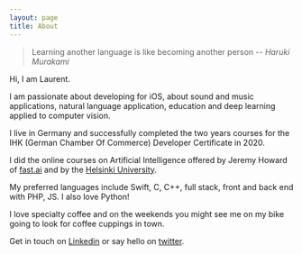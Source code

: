 ```yaml
---
layout: page
title: About
---
```

 
<!--   Study hard what interests you the most in the most undisciplined, irreverent and original manner possible.
  ― Richard Feynmann -->
  > Learning another language is like becoming another person -- <cite>Haruki Murakami</cite>
<!-- ![laurent](/assets/img/about.jpg){:class="profile_img"} -->

<!-- ![image](/assets/img/) -->


<!--
<a href="https://multitudes.github.io/">
    <img style="float: left; margin-top: 1rem; margin-right: 1rem; border: 0.2rem solid white; height:180px ;padding: 0px;border-radius:50%" src="https://multitudes.github.io/assets/img/laurent.jpg" alt="Laurent Brusa profile picture" >
    </a>
    -->
Hi, I am Laurent. 
<br>

I am passionate about developing for iOS, about sound and music applications, natural language application, education and deep learning applied to computer vision.

I live in Germany and successfully completed the two years courses for the IHK (German Chamber Of Commerce) Developer Certificate in 2020.
 
I did the online courses on Artificial Intelligence offered by Jeremy Howard of [fast.ai](https://course.fast.ai) and by the [Helsinki University](https://www.elementsofai.com). 

My preferred languages include Swift, C, C++, full stack, front and back end with PHP, JS. I also love Python! 

I love specialty coffee and on the weekends you might see me on my bike going to look for coffee cuppings in town. 

Get in touch on [Linkedin](https://www.linkedin.com/in/laurentbrusa) or say hello on [twitter](https://twitter.com/wrmultitudes).
 
